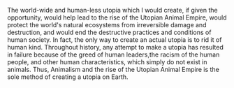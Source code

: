 The world-wide and human-less utopia which I would create, if given the opportunity, would help lead to the rise of the Utopian Animal Empire, would protect the world's natural ecosystems from irreversible damage and destruction, and would end the destructive practices and conditions of human society. In fact, the only way to create an actual utopia is to rid it of human kind. Throughout history, any attempt to make a utopia has resulted in failure because of the greed of human leaders,the racism of the human people, and other human characteristics, which simply do not exist in animals. Thus, Animalism and the rise of the Utopian Animal Empire is the sole method of creating a utopia on Earth.

